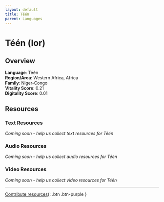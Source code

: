 ```yaml
---
layout: default
title: Téén
parent: Languages
---
```


# Téén (lor)

## Overview

**Language**: Téén  
**Region/Area**: Western Africa, Africa  
**Family**: Niger-Congo  
**Vitality Score**: 0.21  
**Digitality Score**: 0.01  

## Resources

### Text Resources
*Coming soon - help us collect text resources for Téén*

### Audio Resources
*Coming soon - help us collect audio resources for Téén*

### Video Resources
*Coming soon - help us collect video resources for Téén*

---

[Contribute resources](https://fairtrain.github.io/){: .btn .btn-purple }
